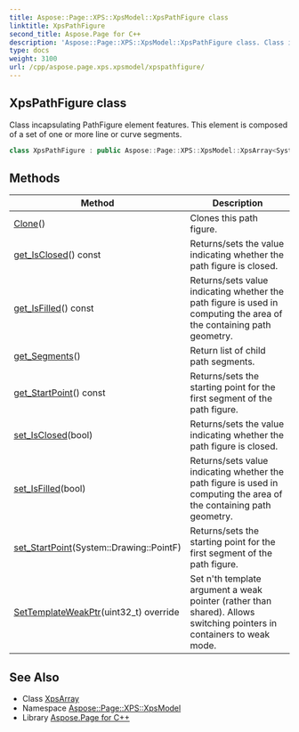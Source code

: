 ```yaml
---
title: Aspose::Page::XPS::XpsModel::XpsPathFigure class
linktitle: XpsPathFigure
second_title: Aspose.Page for C++
description: 'Aspose::Page::XPS::XpsModel::XpsPathFigure class. Class incapsulating PathFigure element features. This element is composed of a set of one or more line or curve segments in C++.'
type: docs
weight: 3100
url: /cpp/aspose.page.xps.xpsmodel/xpspathfigure/
---
```

## XpsPathFigure class


Class incapsulating PathFigure element features. This element is composed of a set of one or more line or curve segments.

```cpp
class XpsPathFigure : public Aspose::Page::XPS::XpsModel::XpsArray<System::SharedPtr<Aspose::Page::XPS::XpsModel::XpsPathSegment>>
```

## Methods

| Method | Description |
| --- | --- |
| [Clone](./clone/)() | Clones this path figure. |
| [get_IsClosed](./get_isclosed/)() const | Returns/sets the value indicating whether the path figure is closed. |
| [get_IsFilled](./get_isfilled/)() const | Returns/sets value indicating whether the path figure is used in computing the area of the containing path geometry. |
| [get_Segments](./get_segments/)() | Return list of child path segments. |
| [get_StartPoint](./get_startpoint/)() const | Returns/sets the starting point for the first segment of the path figure. |
| [set_IsClosed](./set_isclosed/)(bool) | Returns/sets the value indicating whether the path figure is closed. |
| [set_IsFilled](./set_isfilled/)(bool) | Returns/sets value indicating whether the path figure is used in computing the area of the containing path geometry. |
| [set_StartPoint](./set_startpoint/)(System::Drawing::PointF) | Returns/sets the starting point for the first segment of the path figure. |
| [SetTemplateWeakPtr](./settemplateweakptr/)(uint32_t) override | Set n'th template argument a weak pointer (rather than shared). Allows switching pointers in containers to weak mode. |
## See Also

* Class [XpsArray](../xpsarray/)
* Namespace [Aspose::Page::XPS::XpsModel](../)
* Library [Aspose.Page for C++](../../)
